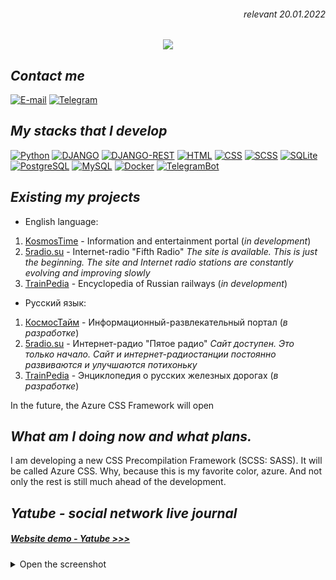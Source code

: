 <h6 align="right">relevant 20.01.2022</h6>
<p align="center">
  <a href="https://git.io/typing-svg">
    <img src="https://readme-typing-svg.herokuapp.com?font=PTSans&duration=2500&pause=2500&center=true&vCenter=true&multiline=true&width=700&height=100&lines=%E2%9C%8C+Welcome!+This+is+my+page+where+you+can+see+my+various+designs;%F0%9F%93%99+My+nickname+is+VegarusNik.+My+name+is+Nikolay;%F0%9F%92%BC+I+run+my+nonprofit+company+GroupMediaVegarus">
  </a>
</p>

## _Contact me_

[![E-mail](https://img.shields.io/badge/E--mail-005FF9?style=for-the-badge&logo=maildotru&logoColor=FFFFFF)](mailto://mv-nikolay@vegarus.su) [![Telegram](https://img.shields.io/badge/telegram-26A5E4?style=for-the-badge&logo=telegram&logoColor=FFFFFF)](https://t.me/vegarus2013)

## _My stacks that I develop_

[![Python](https://img.shields.io/badge/python-3670A0?style=for-the-badge&logo=python&logoColor=FFFFFF)](https://www.python.org) [![DJANGO](https://img.shields.io/badge/django-092E20?style=for-the-badge&logo=django&logoColor=FFFFFF)](https://www.djangoproject.com) [![DJANGO-REST](https://img.shields.io/badge/django-rest-AA0000?style=for-the-badge&logo=django&logoColor=FFFFFF)](https://www.django-rest-framework.org) [![HTML](https://img.shields.io/badge/html5-E34F26?style=for-the-badge&logo=html5&logoColor=FFFFFF)](https://developer.mozilla.org/ru/docs/Learn/Getting_started_with_the_web/HTML_basics) [![CSS](https://img.shields.io/badge/css3-1572B6?style=for-the-badge&logo=css3&logoColor=FFFFFF)](https://developer.mozilla.org/ru/docs/Learn/Getting_started_with_the_web/CSS_basics) [![SCSS](https://img.shields.io/badge/scss-CC6699?style=for-the-badge&logo=sass&logoColor=FFFFFF)](https://sass-lang.com) [![SQLite](https://img.shields.io/badge/SQLite-003B57?style=for-the-badge&logo=sqlite&logoColor=FFFFFF)](https://www.sqlite.com/) [![PostgreSQL](https://img.shields.io/badge/PostgreSQL-4169E1?style=for-the-badge&logo=postgresql&logoColor=FFFFFF)](https://www.postgresql.org) [![MySQL](https://img.shields.io/badge/MySQL-4479A1?style=for-the-badge&logo=mysql&logoColor=FFFFFF)](https://www.mysql.com) [![Docker](https://img.shields.io/badge/docker-2496ED?style=for-the-badge&logo=docker&logoColor=FFFFFF)](https://www.docker.com) [![TelegramBot](https://img.shields.io/badge/Telegram_BOT-Aiogram-2496ED?style=for-the-badge&logo=telegram&logoColor=FFFFFF)](https://pypi.org/project/aiogram/)

## _Existing my projects_

- English language:
1. [KosmosTime](https://kosmostime.su) - Information and entertainment portal (_in development_)
2. [5radio.su](https://5radio.su) - Internet-radio "Fifth Radio"
   _The site is available. This is just the beginning. The site and Internet radio stations are constantly evolving and improving slowly_
3. [TrainPedia](https://trainpedia.su) - Encyclopedia of Russian railways (_in development_)

- Русский язык:
1. [КосмосТайм](https://kosmostime.su) - Информационный-развлекательный портал (_в разработке_)
2. [5radio.su](https://5radio.su) - Интернет-радио "Пятое радио"
   _Сайт доступен. Это только начало. Сайт  и интернет-радиостанции постоянно развиваются и улучшаются потихоньку_
3. [TrainPedia](https://trainpedia.su) - Энциклопедия о русских железных дорогах (_в разработке_)

In the future, the Azure CSS Framework will open

## _What am I doing now and what plans._
I am developing a new CSS Precompilation Framework (SCSS: SASS). It will be called Azure CSS. Why, because this is my favorite color, azure. And not only the rest is still much ahead of the development.


## _Yatube - social network live journal_
##### [Website demo - Yatube >>>](http://yatube.vegarus.su)

<details>
  <summary>Open the screenshot</summary>
1
</details>
